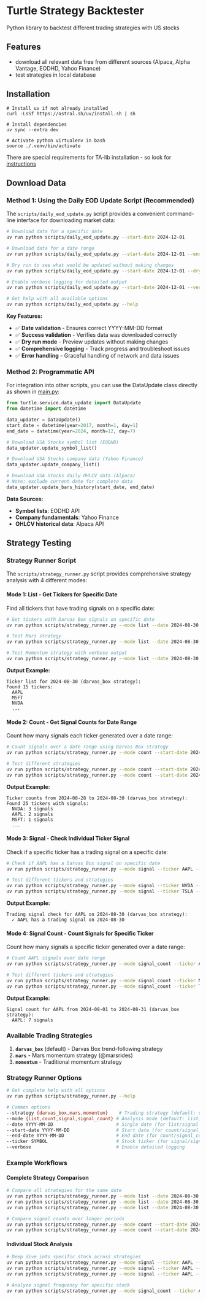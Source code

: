 # Turtle Strategy Backtester
Python library to backtest different trading strategies with US stocks

## Features
- download all relevant data free from different sources (Alpaca, Alpha Vantage, EODHD, Yahoo Finance)
- test strategies in local database

## Installation
```
# Install uv if not already installed
curl -LsSf https://astral.sh/uv/install.sh | sh

# Install dependencies
uv sync --extra dev

# Activate python virtualenv in bash
source ./.venv/bin/activate
```
There are special requirements for TA-lib installation - so look for [instructions](https://github.com/jaaknt/turtle-backtest/blob/main/.github/workflows/build.yml)

## Download Data

### Method 1: Using the Daily EOD Update Script (Recommended)

The `scripts/daily_eod_update.py` script provides a convenient command-line interface for downloading market data:

```bash
# Download data for a specific date
uv run python scripts/daily_eod_update.py --start-date 2024-12-01

# Download data for a date range
uv run python scripts/daily_eod_update.py --start-date 2024-12-01 --end-date 2024-12-07

# Dry run to see what would be updated without making changes
uv run python scripts/daily_eod_update.py --start-date 2024-12-01 --dry-run

# Enable verbose logging for detailed output
uv run python scripts/daily_eod_update.py --start-date 2024-12-01 --verbose

# Get help with all available options
uv run python scripts/daily_eod_update.py --help
```

**Key Features:**
- ✅ **Date validation** - Ensures correct YYYY-MM-DD format
- ✅ **Success validation** - Verifies data was downloaded correctly
- ✅ **Dry run mode** - Preview updates without making changes
- ✅ **Comprehensive logging** - Track progress and troubleshoot issues
- ✅ **Error handling** - Graceful handling of network and data issues

### Method 2: Programmatic API

For integration into other scripts, you can use the DataUpdate class directly as shown in [main.py](https://github.com/jaaknt/turtle-backtest/blob/main/main.py):

```python
from turtle.service.data_update import DataUpdate
from datetime import datetime

data_updater = DataUpdate()
start_date = datetime(year=2017, month=1, day=1)
end_date = datetime(year=2024, month=12, day=7)

# Download USA Stocks symbol list (EODHD)
data_updater.update_symbol_list()

# Download USA Stocks company data (Yahoo Finance)
data_updater.update_company_list()

# Download USA Stocks daily OHLCV data (Alpaca)
# Note: exclude current date for complete data
data_updater.update_bars_history(start_date, end_date)
```

**Data Sources:**
- **Symbol lists**: EODHD API
- **Company fundamentals**: Yahoo Finance
- **OHLCV historical data**: Alpaca API

## Strategy Testing

### Strategy Runner Script

The `scripts/strategy_runner.py` script provides comprehensive strategy analysis with 4 different modes:

#### Mode 1: List - Get Tickers for Specific Date

Find all tickers that have trading signals on a specific date:

```bash
# Get tickers with Darvas Box signals on specific date
uv run python scripts/strategy_runner.py --mode list --date 2024-08-30 --strategy darvas_box

# Test Mars strategy
uv run python scripts/strategy_runner.py --mode list --date 2024-08-30 --strategy mars

# Test Momentum strategy with verbose output
uv run python scripts/strategy_runner.py --mode list --date 2024-08-30 --strategy momentum --verbose
```

**Output Example:**
```
Ticker list for 2024-08-30 (darvas_box strategy):
Found 15 tickers:
  AAPL
  MSFT
  NVDA
  ...
```

#### Mode 2: Count - Get Signal Counts for Date Range

Count how many signals each ticker generated over a date range:

```bash
# Count signals over a date range using Darvas Box strategy
uv run python scripts/strategy_runner.py --mode count --start-date 2024-08-28 --end-date 2024-08-30 --strategy darvas_box

# Test different strategies
uv run python scripts/strategy_runner.py --mode count --start-date 2024-08-01 --end-date 2024-08-31 --strategy mars
uv run python scripts/strategy_runner.py --mode count --start-date 2024-08-01 --end-date 2024-08-31 --strategy momentum
```

**Output Example:**
```
Ticker counts from 2024-08-28 to 2024-08-30 (darvas_box strategy):
Found 25 tickers with signals:
  NVDA: 3 signals
  AAPL: 2 signals
  MSFT: 1 signals
  ...
```

#### Mode 3: Signal - Check Individual Ticker Signal

Check if a specific ticker has a trading signal on a specific date:

```bash
# Check if AAPL has a Darvas Box signal on specific date
uv run python scripts/strategy_runner.py --mode signal --ticker AAPL --date 2024-08-30 --strategy darvas_box

# Test different tickers and strategies
uv run python scripts/strategy_runner.py --mode signal --ticker NVDA --date 2024-08-30 --strategy mars
uv run python scripts/strategy_runner.py --mode signal --ticker TSLA --date 2024-08-30 --strategy momentum
```

**Output Example:**
```
Trading signal check for AAPL on 2024-08-30 (darvas_box strategy):
  ✓ AAPL has a trading signal on 2024-08-30
```

#### Mode 4: Signal Count - Count Signals for Specific Ticker

Count how many signals a specific ticker generated over a date range:

```bash
# Count AAPL signals over date range
uv run python scripts/strategy_runner.py --mode signal_count --ticker AAPL --start-date 2024-08-01 --end-date 2024-08-31 --strategy darvas_box

# Test different tickers and strategies
uv run python scripts/strategy_runner.py --mode signal_count --ticker NVDA --start-date 2024-07-01 --end-date 2024-07-31 --strategy mars
uv run python scripts/strategy_runner.py --mode signal_count --ticker TSLA --start-date 2024-06-01 --end-date 2024-06-30 --strategy momentum
```

**Output Example:**
```
Signal count for AAPL from 2024-08-01 to 2024-08-31 (darvas_box strategy):
  AAPL: 7 signals
```

### Available Trading Strategies

1. **`darvas_box`** (default) - Darvas Box trend-following strategy
2. **`mars`** - Mars momentum strategy (@marsrides)  
3. **`momentum`** - Traditional momentum strategy

### Strategy Runner Options

```bash
# Get complete help with all options
uv run python scripts/strategy_runner.py --help

# Common options
--strategy {darvas_box,mars,momentum}    # Trading strategy (default: darvas_box)
--mode {list,count,signal,signal_count} # Analysis mode (default: list)
--date YYYY-MM-DD                       # Single date (for list/signal modes)
--start-date YYYY-MM-DD                 # Start date (for count/signal_count modes)  
--end-date YYYY-MM-DD                   # End date (for count/signal_count modes)
--ticker SYMBOL                         # Stock ticker (for signal/signal_count modes)
--verbose                               # Enable detailed logging
```

### Example Workflows

#### Complete Strategy Comparison
```bash
# Compare all strategies for the same date
uv run python scripts/strategy_runner.py --mode list --date 2024-08-30 --strategy darvas_box
uv run python scripts/strategy_runner.py --mode list --date 2024-08-30 --strategy mars  
uv run python scripts/strategy_runner.py --mode list --date 2024-08-30 --strategy momentum

# Compare signal counts over longer periods
uv run python scripts/strategy_runner.py --mode count --start-date 2024-08-01 --end-date 2024-08-31 --strategy darvas_box
uv run python scripts/strategy_runner.py --mode count --start-date 2024-08-01 --end-date 2024-08-31 --strategy mars
```

#### Individual Stock Analysis
```bash
# Deep dive into specific stock across strategies
uv run python scripts/strategy_runner.py --mode signal --ticker AAPL --date 2024-08-30 --strategy darvas_box
uv run python scripts/strategy_runner.py --mode signal --ticker AAPL --date 2024-08-30 --strategy mars
uv run python scripts/strategy_runner.py --mode signal --ticker AAPL --date 2024-08-30 --strategy momentum

# Analyze signal frequency for specific stock
uv run python scripts/strategy_runner.py --mode signal_count --ticker AAPL --start-date 2024-01-01 --end-date 2024-12-31 --strategy darvas_box
```
